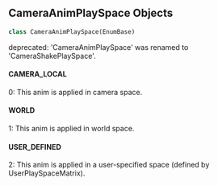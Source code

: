 ## CameraAnimPlaySpace Objects

```python
class CameraAnimPlaySpace(EnumBase)
```

deprecated: 'CameraAnimPlaySpace' was renamed to 'CameraShakePlaySpace'.

<a id="unreal.CameraAnimPlaySpace.CAMERA_LOCAL"></a>

#### CAMERA_LOCAL

0: This anim is applied in camera space.

<a id="unreal.CameraAnimPlaySpace.WORLD"></a>

#### WORLD

1: This anim is applied in world space.

<a id="unreal.CameraAnimPlaySpace.USER_DEFINED"></a>

#### USER_DEFINED

2: This anim is applied in a user-specified space (defined by UserPlaySpaceMatrix).

<a id="unreal.MaterialParameterAssociation"></a>